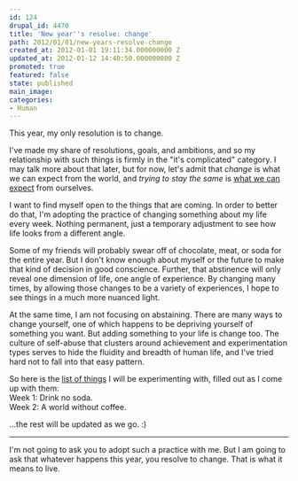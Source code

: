 ```yaml
---
id: 124
drupal_id: 4470
title: 'New year''s resolve: change'
path: 2012/01/01/new-years-resolve-change
created_at: 2012-01-01 19:11:34.000000000 Z
updated_at: 2012-01-12 14:40:50.000000000 Z
promoted: true
featured: false
state: published
main_image: 
categories:
- Human
---
```

This year, my only resolution is to change. 

I've made my share of resolutions, goals, and ambitions, and so my relationship with such things is firmly in the "it's complicated" category. I may talk more about that later, but for now, let's admit that *change* is what we can expect from the world, and *trying to stay the same* is [what we can expect](http://peterrollins.net/?p=3465) from ourselves. 

I want to find myself open to the things that are coming. In order to better do that, I'm adopting the practice of changing something about my life every week. Nothing permanent, just a temporary adjustment to see how life looks from a different angle. 

Some of my friends will probably swear off of chocolate, meat, or soda for the entire year. But I don't know enough about myself or the future to make that kind of decision in good conscience. Further, that abstinence will only reveal one dimension of life, one angle of experience. By changing many times, by allowing those changes to be a variety of experiences, I hope to see things in a much more nuanced light. 

At the same time, I am not focusing on abstaining. There are many ways to change yourself, one of which happens to be depriving yourself of something you want. But adding something to your life is change too. The culture of self-abuse that clusters around achievement and experimentation types serves to hide the fluidity and breadth of human life, and I've tried hard not to fall into that easy pattern.  

So here is the [list of things](http://micahredding.com/blog/2012/01/01/2012-week-week-changes) I will be experimenting with, filled out as I come up with them:   
Week 1: Drink no soda.  
Week 2: A world without coffee.  

...the rest will be updated as we go. :)  

---

I'm not going to ask you to adopt such a practice with me. But I am going to ask that whatever happens this year, you resolve to change. That is what it means to live. 
